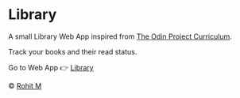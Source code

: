 # Library

A small Library Web App inspired from [The Odin Project Curriculum](https://www.theodinproject.com/paths/full-stack-javascript/courses/javascript/lessons/library).

Track your books and their read status.

Go to Web App 👉 [Library](https://hiro776.github.io/library)

&copy; [Rohit M](https://github.com/hiro776)
